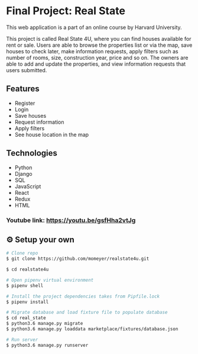 

# Final Project: Real State

This web application is a part of an online course by Harvard University.

This project is called Real State 4U, where you can find houses available for rent or sale.
Users are able to browse the properties list or via the map, save houses to check later, make information requests, apply filters such as number of rooms, size, construction year, price and so on. The owners are able to add and update the properties, and view information requests that users submitted.

## Features
-  Register
-  Login
-  Save houses
-  Request information
-  Apply filters
-  See house location in the map

## Technologies
-  Python
-  Django
-  SQL
-  JavaScript
-  React
-  Redux
-  HTML

### Youtube link: https://youtu.be/gsfHha2vtJg

## :gear: Setup your own

```bash
# Clone repo
$ git clone https://github.com/momeyer/realstate4u.git 

$ cd realstate4u

# Open pipenv virtual environment 
$ pipenv shell

# Install the project dependencies takes from Pipfile.lock 
$ pipenv install 

# Migrate database and load fixture file to populate database 
$ cd real_state
$ python3.6 manage.py migrate  
$ python3.6 manage.py loaddata marketplace/fixtures/database.json

# Run server 
$ python3.6 manage.py runserver
```
